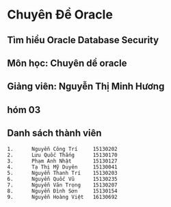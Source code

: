 # Chuyên Đề Oracle
## Tìm hiểu Oracle Database Security 

## Môn học: Chuyên dề oracle
## Giảng viên: Nguyễn Thị Minh Hương

## hóm 03


## Danh sách thành viên
	1.		Nguyễn Công Trí		15130202
	2.		Lưu Quốc Thắng		15130170
	3.		Phạm Anh Nhật		15130127
	4.		Tạ Thị Mỹ Duyên		15130041
	5.		Nguyễn Thanh Trí	15130203
	6.		Nguyễn Quốc Vũ		15130235
	7.		Nguyễn Văn Trọng	15130207
	8.		Nguyễn Đình Sơn		15130154
	9.		Nguyễn Hoàng Việt	16130692	
